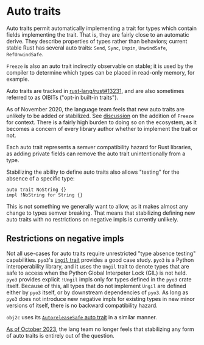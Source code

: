 # Auto traits

Auto traits permit automatically implementing a trait for types which contain
fields implementing the trait. That is, they are fairly close to an automatic
derive. They describe properties of types rather than behaviors; current stable
Rust has several auto traits: `Send`, `Sync`, `Unpin`, `UnwindSafe`,
`RefUnwindSafe`.

`Freeze` is also an auto trait indirectly observable on stable; it is used by
the compiler to determine which types can be placed in read-only memory, for
example.

Auto traits are tracked in [rust-lang/rust#13231], and are also sometimes
referred to as OIBITs ("opt-in built-in traits").

As of November 2020, the language team feels that new auto traits are unlikely
to be added or stabilized. See [discussion][freeze discussion] on the addition
of `Freeze` for context. There is a fairly high burden to doing so on the
ecosystem, as it becomes a concern of every library author whether to implement
the trait or not.

Each auto trait represents a semver compatibility hazard for Rust libraries, as
adding private fields can remove the auto trait unintentionally from a type.

Stabilizing the ability to define auto traits also allows "testing" for the
absence of a specific type:

```ignore
auto trait NoString {}
impl !NoString for String {}
```

This is not something we generally want to allow, as it makes almost any change
to types semver breaking. That means that stabilizing defining new auto traits
with no restrictions on negative impls is currently unlikely.

## Restrictions on negative impls

Not all use-cases for auto traits require unrestricted "type absence testing"
capabilities. `pyo3`'s [`Ungil` trait][Ungil] provides a good case study. `pyo3`
is a Python interoperability library, and it uses the `Ungil` trait to denote
types that are safe to access when the Python Global Interpeter Lock (GIL) is
not held. `pyo3` provides explicit `!Ungil` impls only for types defined in the
`pyo3` crate itself. Because of this, all types that do not implement `Ungil`
are defined either by `pyo3` itself, or by downstream dependencies of `pyo3`. As
long as `pyo3` does not introduce new negative impls for existing types in new
minor versions of itself, there is no backward compatibility hazard.

`obj2c` uses its [`AutoreleaseSafe` auto trait][AutoreleaseSafe] in a similar
manner.

[As of October 2023][2020-10-03 triage meeting], the lang team no longer feels
that stabilizing any form of auto traits is entirely out of the question.

[rust-lang/rust#13231]: https://github.com/rust-lang/rust/issues/13231
[freeze discussion]: https://rust-lang.zulipchat.com/#narrow/stream/213817-t-lang/topic/Freeze.20stabilization.20and.20auto-trait.20backcompat/near/214251682
[Ungil]: https://docs.rs/pyo3/0.20.0/pyo3/marker/trait.Ungil.html
[AutoreleaseSafe]: https://docs.rs/objc2/latest/objc2/rc/trait.AutoreleaseSafe.html]
[2020-10-03 triage meeting]: https://hackmd.io/tRjWZXdJQyOoD1d9rLeRGQ?view#%E2%80%9CPrepare-removal-of-auto-trait-syntax-in-favor-of-new-attribute-rustc_auto_trait%E2%80%9D-rust116126
